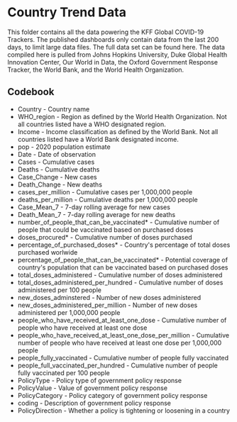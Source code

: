 # Country Trend Data
This folder contains all the data powering the KFF Global COVID-19 Trackers. The published dashboards only contain data from the last 200 days, to limit large data files. The full data set can be found here. The data compiled here is pulled from Johns Hopkins University, Duke Global Health Innovation Center, Our World in Data, the Oxford Government Response Tracker, the World Bank, and the World Health Organization. 

## Codebook
- Country - Country name
- WHO_region - Region as defined by the World Health Organization. Not all countries listed have a WHO designated region.
- Income - Income classification as defined by the World Bank. Not all countries listed have a World Bank designated income.
- pop - 2020 population estimate
- Date - Date of observation
- Cases - Cumulative cases 
- Deaths - Cumulative deaths 
- Case_Change - New cases 
- Death_Change - New deaths
- cases_per_million - Cumulative cases per 1,000,000 people
- deaths_per_million - Cumulative deaths per 1,000,000 people
- Case_Mean_7 - 7-day rolling average for new cases
- Death_Mean_7 - 7-day rolling average for new deaths
- number_of_people_that_can_be_vaccinated* - Cumulative number of people that could be vaccinated based on purchased doses 
- doses_procured* - Cumulative number of doses purchased
- percentage_of_purchased_doses* - Country's percentage of total doses purchased worlwide 
- percentage_of_people_that_can_be_vaccinated* - Potential coverage of country's population that can be vaccinated based on purchased doses
- total_doses_administered - Cumulative number of doses administered
- total_doses_administered_per_hundred - Cumulative number of doses administered per 100 people
- new_doses_adminstered - Number of new doses administered
- new_doses_administered_per_million - Number of new doses administered per 1,000,000 people
- people_who_have_received_at_least_one_dose - Cumulative number of people who have received at least one dose
- people_who_have_received_at_least_one_dose_per_million - Cumulative number of people who have received at least one dose per 1,000,000 people
- people_fully_vaccinated - Cumulative number of people fully vaccinated
- people_full_vaccinated_per_hundred - Cumulative number of people fully vaccinated per 100 people
- PolicyType - Policy type of government policy response
- PolicyValue - Value of government policy response
- PolicyCategory - Policy category of government policy response
- coding - Description of government policy response
- PolicyDirection - Whether a policy is tightening or loosening in a country
